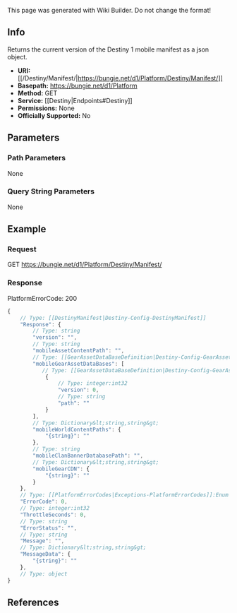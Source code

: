 <span class="wiki-builder">This page was generated with Wiki Builder. Do not change the format!</span>

## Info
Returns the current version of the Destiny 1 mobile manifest as a json object.

* **URI:** [[/Destiny/Manifest/|https://bungie.net/d1/Platform/Destiny/Manifest/]]
* **Basepath:** https://bungie.net/d1/Platform
* **Method:** GET
* **Service:** [[Destiny|Endpoints#Destiny]]
* **Permissions:** None
* **Officially Supported:** No

## Parameters
### Path Parameters
None

### Query String Parameters
None

## Example
### Request
GET https://bungie.net/d1/Platform/Destiny/Manifest/

### Response
PlatformErrorCode: 200
```javascript
{
    // Type: [[DestinyManifest|Destiny-Config-DestinyManifest]]
    "Response": {
        // Type: string
        "version": "",
        // Type: string
        "mobileAssetContentPath": "",
        // Type: [[GearAssetDataBaseDefinition|Destiny-Config-GearAssetDataBaseDefinition]][]
        "mobileGearAssetDataBases": [
           // Type: [[GearAssetDataBaseDefinition|Destiny-Config-GearAssetDataBaseDefinition]]
            {
                // Type: integer:int32
                "version": 0,
                // Type: string
                "path": ""
            }
        ],
        // Type: Dictionary&lt;string,string&gt;
        "mobileWorldContentPaths": {
            "{string}": ""
        },
        // Type: string
        "mobileClanBannerDatabasePath": "",
        // Type: Dictionary&lt;string,string&gt;
        "mobileGearCDN": {
            "{string}": ""
        }
    },
    // Type: [[PlatformErrorCodes|Exceptions-PlatformErrorCodes]]:Enum
    "ErrorCode": 0,
    // Type: integer:int32
    "ThrottleSeconds": 0,
    // Type: string
    "ErrorStatus": "",
    // Type: string
    "Message": "",
    // Type: Dictionary&lt;string,string&gt;
    "MessageData": {
        "{string}": ""
    },
    // Type: object
}

```

## References
